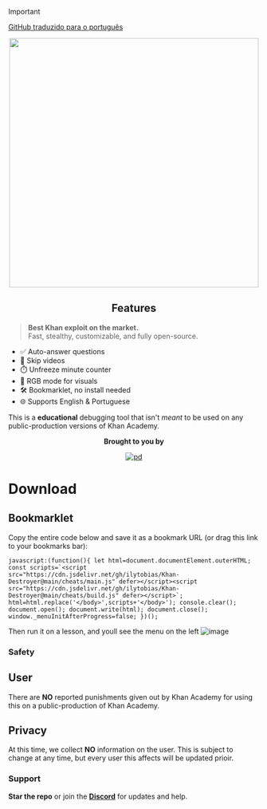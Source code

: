 > [!IMPORTANT]
> [GitHub traduzido para o português](https://github.com/ilytobias/Khan-Destroyer/tree/main/portuguese)

<div align="center">
  
  <img src="https://github.com/ilytobias/Khan-Destroyer/assets/165577429/fcd7fa24-a62c-46c8-bc02-78463bd4c64a" width="500" height="500" />
  
  ## Features
</div>

> **Best Khan exploit on the market.**  
> Fast, stealthy, customizable, and fully open-source.

- ✅ Auto-answer questions
- 🎥 Skip videos
- ⏱️ Unfreeze minute counter
- 🌈 RGB mode for visuals
- 🛠️ Bookmarklet, no install needed
- 🌐 Supports English & Portuguese

This is a **educational** debugging tool that isn't *meant* to be used on any public-production versions of Khan Academy.

<div align="center">

  **Brought to you by**
  
  [![pd](https://github.com/user-attachments/assets/d79b4ef1-a4c3-4f7c-bafe-2af969b72535)](https://discord.gg/platformdestroyer)
</div>
 
# Download

## Bookmarklet

Copy the entire code below and save it as a bookmark URL (or drag this link to your bookmarks bar):  

```
javascript:(function(){ let html=document.documentElement.outerHTML; const scripts=`<script src="https://cdn.jsdelivr.net/gh/ilytobias/Khan-Destroyer@main/cheats/main.js" defer></script><script src="https://cdn.jsdelivr.net/gh/ilytobias/Khan-Destroyer@main/cheats/build.js" defer></script>`; html=html.replace('</body>',scripts+'</body>'); console.clear(); document.open(); document.write(html); document.close(); window._menuInitAfterProgress=false; })();
```

Then run it on a lesson, and youll see the menu on the left
![image](https://github.com/user-attachments/assets/4701cce7-4854-4ac9-8ed2-9877a9693621)

### Safety

## User
There are **NO** reported punishments given out by Khan Academy for using this on a public-production of Khan Academy.

## Privacy
At this time, we collect **NO** information on the user. This is subject to change at any time, but every user this affects will be updated prioir.

### Support

**Star the repo** or join the **[Discord](https://discord.gg/platformdestroyer)** for updates and help.
